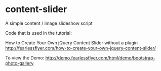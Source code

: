 # content-slider
A simple content / image slideshow script

Code that is used in the tutorial:

How to Create Your Own jQuery Content Slider without a plugin
http://fearlessflyer.com/how-to-create-your-own-jquery-content-slider/

To view the Demo:
http://demo.fearlessflyer.com/html/demo/bootstrap-photo-gallery
